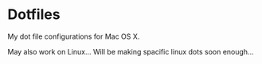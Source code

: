 Dotfiles
========

My dot file configurations for Mac OS X.

May also work on Linux...  Will be making spacific linux dots soon enough...
